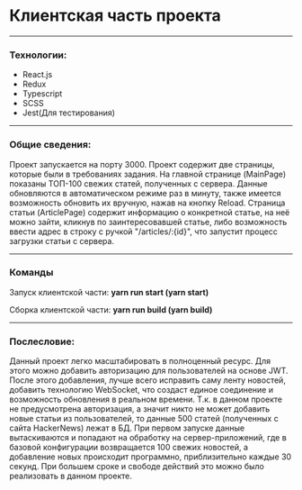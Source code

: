 <h1>Клиентская часть проекта</h1>
<hr/>
<h3>Технологии:</h3>

<ul>
<li>React.js</li>
<li>Redux</li>
<li>Typescript</li>
<li>SCSS</li>
<li>Jest(Для тестирования)</li>
</ul>
<hr/>
<h3>Общие сведения:</h3>
<p>Проект запускается на порту 3000. Проект содержит две страницы, которые были в требованиях задания. На главной странице (MainPage) показаны 
ТОП-100 свежих статей, полученных с сервера. Данные обновляются в автоматическом режиме раз в минуту, также имеется возможность обновить их
вручную, нажав на кнопку Reload. Страница статьи (ArticlePage) содержит информацию о конкретной статье, на неё можно зайти, 
кликнув по заинтересовавшей статье, либо возможность ввести адрес в строку с ручкой "/articles/:{id}", что запустит процесс
загрузки статьи с сервера.
</p>
<hr/>
<h3>Команды</h3>
<p>Запуск клиентской части: <b>yarn run start (yarn start)</b></p>
<p>Сборка клиентской части: <b>yarn run build (yarn build)</b></p>
<hr/>
<h3>Послесловие:</h3>
Данный проект легко масштабировать в полноценный ресурс. Для этого можно добавить авторизацию для пользователей на
основе JWT.
После этого добавления, лучше всего исправить саму ленту новостей, добавить технологию WebSocket, что создаст единое
соединение и возможность обновления в реальном времени. Т.к. в данном проекте не предусмотрена
авторизация, а значит никто не может добавить новые статьи из пользователей, то данные 500 статей (полученных с сайта
HackerNews) лежат в БД.
При первом запуске данные вытаскиваются и попадают на обработку на сервер-приложений, где в базовой конфигурации
возвращается 100 свежих новостей,
а добавление новых происходит программно, приблизительно каждые 30 секунд. При большем сроке и свободе действий это
можно было реализовать в данном проекте. 
